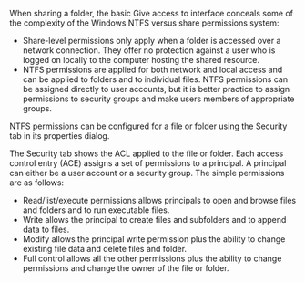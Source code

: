 When sharing a folder, the basic Give access to interface conceals some of the complexity of the Windows NTFS versus share permissions system: 

* Share-level permissions only apply when a folder is accessed over a network connection. They offer no protection against a user who is logged on locally to the computer hosting the shared resource.
* NTFS permissions are applied for both network and local access and can be applied to folders and to individual files. NTFS permissions can be assigned directly to user accounts, but it is better practice to assign permissions to security groups and make users members of appropriate groups.

NTFS permissions can be configured for a file or folder using the Security tab in its properties dialog.

The Security tab shows the ACL applied to the file or folder. Each access control entry (ACE) assigns a set of permissions
to a principal. A principal can either be a user account or a security group. The simple permissions are as follows:

* Read/list/execute permissions allows principals to open and browse files and folders and to run executable files.
* Write allows the principal to create files and subfolders and to append data to files.
* Modify allows the principal write permission plus the ability to change existing file data and delete files and folder.
* Full control allows all the other permissions plus the ability to change permissions and change the owner of the file or folder.